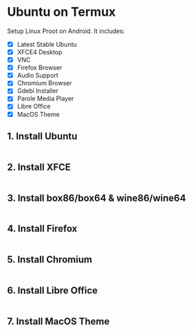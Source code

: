 # Ubuntu on Termux
Setup Linux Proot on Android. It includes:
- [x] Latest Stable Ubuntu
- [x] XFCE4 Desktop
- [x] VNC
- [x] Firefox Browser
- [x] Audio Support
- [x] Chromium Browser
- [x] Gdebi Installer
- [x] Parole Media Player
- [x] Libre Office
- [x] MacOS Theme

## 1. Install Ubuntu
```

```

## 2. Install XFCE
```

```

## 3. Install box86/box64 & wine86/wine64
```

```

## 4. Install Firefox
```

```

## 5. Install Chromium
```

```

## 6. Install Libre Office
```

```

## 7. Install MacOS Theme
```

```
